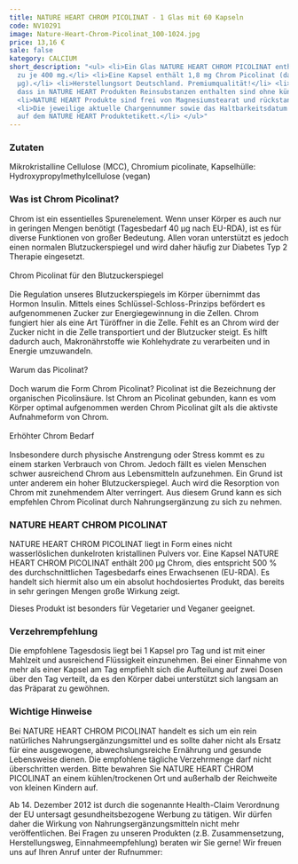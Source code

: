 ```yaml
---
title: NATURE HEART CHROM PICOLINAT - 1 Glas mit 60 Kapseln
code: NV10291
image: Nature-Heart-Chrom-Picolinat_100-1024.jpg
price: 13,16 €
sale: false
kategory: CALCIUM
short_description: "<ul> <li>Ein Glas NATURE HEART CHROM PICOLINAT enthält 60 Kapseln
  zu je 400 mg.</li> <li>Eine Kapsel enthält 1,8 mg Chrom Picolinat (davon Chrom 200
  µg).</li> <li>Herstellungsort Deutschland. Premiumqualität!</li> <li>Wir garantieren,
  dass in NATURE HEART Produkten Reinsubstanzen enthalten sind ohne künstliche Zusatzstoffe.</li>
  <li>NATURE HEART Produkte sind frei von Magnesiumstearat und rückstandskontrolliert.</li>
  <li>Die jeweilige aktuelle Chargennummer sowie das Haltbarkeitsdatum finden Sie
  auf dem NATURE HEART Produktetikett.</li> </ul>"
---
```


<h3>Zutaten</h3>
<p>
  Mikrokristalline Cellulose (MCC), Chromium picolinate, Kapselhülle: Hydroxypropylmethylcellulose (vegan)
</p>

<h3>Was ist Chrom Picolinat?</h3>
<p>
  Chrom ist ein essentielles Spurenelement. Wenn unser Körper es auch nur in geringen Mengen benötigt (Tagesbedarf 40 µg nach EU-RDA), ist es für diverse Funktionen von großer Bedeutung. Allen voran unterstützt es jedoch einen normalen Blutzuckerspiegel und wird daher häufig zur Diabetes Typ 2 Therapie eingesetzt.
<br>
<br>
  Chrom Picolinat für den Blutzuckerspiegel
<br>
<br>
  Die Regulation unseres Blutzuckerspiegels im Körper übernimmt das Hormon Insulin. Mittels eines Schlüssel-Schloss-Prinzips befördert es aufgenommenen Zucker zur Energiegewinnung in die Zellen. Chrom fungiert hier als eine Art Türöffner in die Zelle. Fehlt es an Chrom wird der Zucker nicht in die Zelle transportiert und der Blutzucker steigt. Es hilft dadurch auch, Makronährstoffe wie Kohlehydrate zu verarbeiten und in Energie umzuwandeln.
<br>
<br>
  Warum das Picolinat?
<br>
<br>
  Doch warum die Form Chrom Picolinat? Picolinat ist die Bezeichnung der organischen Picolinsäure. Ist Chrom an Picolinat gebunden, kann es vom Körper optimal aufgenommen werden Chrom Picolinat gilt als die aktivste Aufnahmeform von Chrom.
<br>
<br>
  Erhöhter Chrom Bedarf
<br>
<br>
  Insbesondere durch physische Anstrengung oder Stress kommt es zu einem starken Verbrauch von Chrom. Jedoch fällt es vielen Menschen schwer ausreichend Chrom aus Lebensmitteln aufzunehmen. Ein Grund ist unter anderem ein hoher Blutzuckerspiegel. Auch wird die Resorption von Chrom mit zunehmendem Alter verringert. Aus diesem Grund kann es sich empfehlen Chrom Picolinat durch Nahrungsergänzung zu sich zu nehmen.
</p>

<h3>NATURE HEART CHROM PICOLINAT</h3>
<p>
  NATURE HEART CHROM PICOLINAT liegt in Form eines nicht wasserlöslichen dunkelroten kristallinen Pulvers vor. Eine Kapsel NATURE HEART CHROM PICOLINAT enthält 200 µg Chrom, dies entspricht 500 % des durchschnittlichen Tagesbedarfs eines Erwachsenen (EU-RDA). Es handelt sich hiermit also um ein absolut hochdosiertes Produkt, das bereits in sehr geringen Mengen große Wirkung zeigt.
</p>
<p>
  Dieses Produkt ist besonders für Vegetarier und Veganer geeignet.
</p>

<h3>Verzehrempfehlung</h3>
<p>
  Die empfohlene Tagesdosis liegt bei 1 Kapsel pro Tag und ist mit einer Mahlzeit und ausreichend Flüssigkeit einzunehmen.
  Bei einer Einnahme von mehr als einer Kapsel am Tag empfiehlt sich die Aufteilung auf zwei Dosen über den Tag verteilt, da es den Körper dabei unterstützt sich langsam an das Präparat zu gewöhnen.
</p>

<h3>Wichtige Hinweise</h3>
<p>
  Bei NATURE HEART CHROM PICOLINAT handelt es sich um ein rein natürliches Nahrungsergänzungsmittel und es sollte daher nicht als Ersatz für eine ausgewogene, abwechslungsreiche Ernährung und gesunde Lebensweise dienen. Die empfohlene tägliche Verzehrmenge darf nicht überschritten werden. Bitte bewahren Sie NATURE HEART CHROM PICOLINAT an einem kühlen/trockenen Ort und außerhalb der Reichweite von kleinen Kindern auf.
</p>
<p>
  Ab 14. Dezember 2012 ist durch die sogenannte Health-Claim Verordnung der EU untersagt gesundheitsbezogene Werbung zu tätigen. Wir dürfen daher die Wirkung von Nahrungsergänzungsmitteln nicht mehr veröffentlichen. Bei Fragen zu unseren Produkten (z.B. Zusammensetzung, Herstellungsweg, Einnahmeempfehlung) beraten wir Sie gerne! Wir freuen uns auf Ihren Anruf unter der Rufnummer:
</p>
